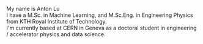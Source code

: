 
My name is Anton Lu   
I have a M.Sc. in Machine Learning, and M.Sc.Eng. in Engineering Physics from KTH Royal Institute of Technology.    
I'm currently based at CERN in Geneva as a doctoral student in engineering / accelerator physics and data science.
